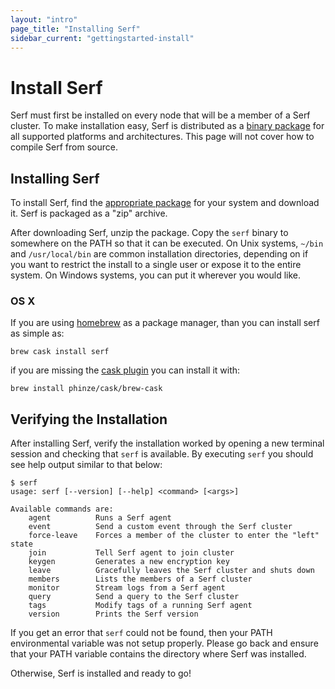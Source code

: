 ```yaml
---
layout: "intro"
page_title: "Installing Serf"
sidebar_current: "gettingstarted-install"
---
```


# Install Serf

Serf must first be installed on every node that will be a member of a
Serf cluster. To make installation easy, Serf is distributed as a
[binary package](/downloads.html) for all supported platforms and
architectures. This page will not cover how to compile Serf from
source.

## Installing Serf

To install Serf, find the [appropriate package](/downloads.html) for
your system and download it. Serf is packaged as a "zip" archive.

After downloading Serf, unzip the package. Copy the `serf` binary to
somewhere on the PATH so that it can be executed. On Unix systems,
`~/bin` and `/usr/local/bin` are common installation directories,
depending on if you want to restrict the install to a single user or
expose it to the entire system. On Windows systems, you can put it wherever
you would like.

### OS X

If you are using [homebrew](http://brew.sh/#install) as a package manager,
than you can install serf as simple as:
```
brew cask install serf
```

if you are missing the [cask plugin](http://caskroom.io/) you can install it with:
```
brew install phinze/cask/brew-cask
```

## Verifying the Installation

After installing Serf, verify the installation worked by opening a new
terminal session and checking that `serf` is available. By executing
`serf` you should see help output similar to that below:

```
$ serf
usage: serf [--version] [--help] <command> [<args>]

Available commands are:
    agent          Runs a Serf agent
    event          Send a custom event through the Serf cluster
    force-leave    Forces a member of the cluster to enter the "left" state
    join           Tell Serf agent to join cluster
    keygen         Generates a new encryption key
    leave          Gracefully leaves the Serf cluster and shuts down
    members        Lists the members of a Serf cluster
    monitor        Stream logs from a Serf agent
    query          Send a query to the Serf cluster
    tags           Modify tags of a running Serf agent
    version        Prints the Serf version
```

If you get an error that `serf` could not be found, then your PATH
environmental variable was not setup properly. Please go back and ensure
that your PATH variable contains the directory where Serf was installed.

Otherwise, Serf is installed and ready to go!
